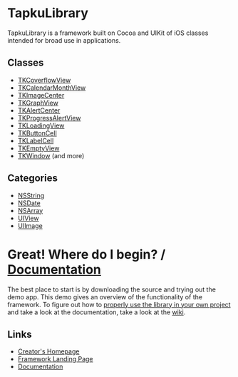 TapkuLibrary
============
TapkuLibrary is a framework built on Cocoa and UIKit of iOS classes intended for broad use in applications.


Classes
-------
* [TKCoverflowView](tree/master/src/TapkuLibrary/TKCoverflowView.h)
* [TKCalendarMonthView](tree/master/src/TapkuLibrary/TKCalendarMonthView.h)
* [TKImageCenter](tree/master/src/TapkuLibrary/TKImageCenter.h)
* [TKGraphView](tree/master/src/TapkuLibrary/TKGraphView.h)
* [TKAlertCenter](tree/master/src/TapkuLibrary/TKAlertCenter.h)
* [TKProgressAlertView](tree/master/src/TapkuLibrary/TKProgressAlertView.h)
* [TKLoadingView](tree/master/src/TapkuLibrary/TKLoadingView.h)
* [TKButtonCell](tree/master/src/TapkuLibrary/TKButtonCell.h)
* [TKLabelCell](tree/master/src/TapkuLibrary/TKLabelCell.h)
* [TKEmptyView](tree/master/src/TapkuLibrary/TKEmptyView.h)
* [TKWindow](tree/master/src/TapkuLibrary/TKWindow.h)
(and more)

Categories
----------
* [NSString](tree/master/src/TapkuLibrary/NSString+TKCategory.h)
* [NSDate](tree/master/src/TapkuLibrary/NSDate+TKCategory.h)
* [NSArray](tree/master/src/TapkuLibrary/NSArray+TKCategory.h)
* [UIView](tree/master/src/TapkuLibrary/UIView+TKCategory.h)
* [UIImage](tree/master/src/TapkuLibrary/UIImage+TKCategory.h)


Great! Where do I begin? / [Documentation](http://wiki.github.com/devinross/tapkulibrary/)
========================================

The best place to start is by downloading the source and trying out the demo app. This demo gives an overview of the functionality of the framework. To figure out how to [properly use the library in your own project](http://wiki.github.com/devinross/tapkulibrary/how-to-use-this-library) and take a look at the documentation, take a look at the [wiki](http://wiki.github.com/devinross/tapkulibrary/).


Links
------
* [Creator's Homepage](http://devinsheaven.com)
* [Framework Landing Page](http://tapku.com)
* [Documentation](http://wiki.github.com/devinross/tapkulibrary/)